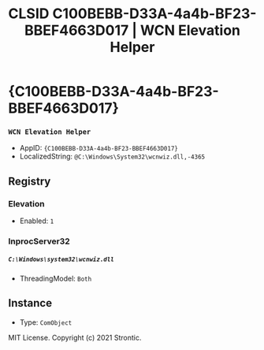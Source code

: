 ﻿---
title: "CLSID C100BEBB-D33A-4a4b-BF23-BBEF4663D017 | WCN Elevation Helper"
excerpt: What is COM-Object CLSID C100BEBB-D33A-4a4b-BF23-BBEF4663D017?
---

# {C100BEBB-D33A-4a4b-BF23-BBEF4663D017}

### `WCN Elevation Helper`
* AppID: `{C100BEBB-D33A-4a4b-BF23-BBEF4663D017}`
* LocalizedString: `@C:\Windows\System32\wcnwiz.dll,-4365`

## Registry


### Elevation

* Enabled: `1`

### InprocServer32

##### `C:\Windows\system32\wcnwiz.dll`
* ThreadingModel: `Both`

## Instance

* Type: `ComObject`

MIT License. Copyright (c) 2021 Strontic.


